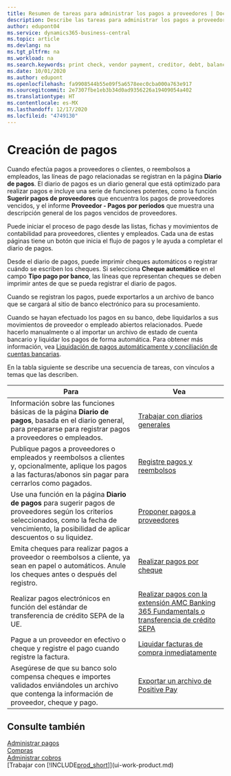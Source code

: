```yaml
---
title: Resumen de tareas para administrar los pagos a proveedores | Documentos de Microsoft
description: Describe las tareas para administrar los pagos a proveedores o acreedores, incluido el registro de líneas de pago y la obtención de un resumen del saldo vencido.
author: edupont04
ms.service: dynamics365-business-central
ms.topic: article
ms.devlang: na
ms.tgt_pltfrm: na
ms.workload: na
ms.search.keywords: print check, vendor payment, creditor, debt, balance due, AP
ms.date: 10/01/2020
ms.author: edupont
ms.openlocfilehash: fa9908544b55e09f5a6578eec0cba000a763e917
ms.sourcegitcommit: 2e7307fbe1eb3b34d0ad9356226a19409054a402
ms.translationtype: HT
ms.contentlocale: es-MX
ms.lasthandoff: 12/17/2020
ms.locfileid: "4749130"
---
```

# <a name="making-payments"></a>Creación de pagos

Cuando efectúa pagos a proveedores o clientes, o reembolsos a empleados, las líneas de pago relacionadas se registran en la página **Diario de pagos**. El diario de pagos es un diario general que está optimizado para realizar pagos e incluye una serie de funciones potentes, como la función **Sugerir pagos de proveedores** que encuentra los pagos de proveedores vencidos, y el informe **Proveedor - Pagos por periodos** que muestra una descripción general de los pagos vencidos de proveedores.  

Puede iniciar el proceso de pago desde las listas, fichas y movimientos de contabilidad para proveedores, clientes y empleados. Cada una de estas páginas tiene un botón que inicia el flujo de pagos y le ayuda a completar el diario de pagos.  

Desde el diario de pagos, puede imprimir cheques automáticos o registrar cuándo se escriben los cheques. Si selecciona **Cheque automático** en el campo **Tipo pago por banco**, las líneas que representan cheques se deben imprimir antes de que se pueda registrar el diario de pagos.

Cuando se registran los pagos, puede exportarlos a un archivo de banco que se cargará al sitio de banco electrónico para su procesamiento.

Cuando se hayan efectuado los pagos en su banco, debe liquidarlos a sus movimientos de proveedor o empleado abiertos relacionados. Puede hacerlo manualmente o al importar un archivo de estado de cuenta bancario y liquidar los pagos de forma automática. Para obtener más información, vea [Liquidación de pagos automáticamente y conciliación de cuentas bancarias](receivables-apply-payments-auto-reconcile-bank-accounts.md).

En la tabla siguiente se describe una secuencia de tareas, con vínculos a temas que las describen.

| Para | Vea |
| --- | --- |
|Información sobre las funciones básicas de la página **Diario de pagos**, basada en el diario general, para prepararse para registrar pagos a proveedores o empleados.|[Trabajar con diarios generales](ui-work-general-journals.md)|
|Publique pagos a proveedores o empleados y reembolsos a clientes y, opcionalmente, aplique los pagos a las facturas/abonos sin pagar para cerrarlos como pagados.|[Registre pagos y reembolsos](payables-how-post-payments-refunds.md)|
| Use una función en la página **Diario de pagos** para sugerir pagos de proveedores según los criterios seleccionados, como la fecha de vencimiento, la posibilidad de aplicar descuentos o su liquidez. |[Proponer pagos a proveedores](payables-how-suggest-vendor-payments.md) |
| Emita cheques para realizar pagos a proveedor o reembolsos a cliente, ya sean en papel o automáticos. Anule los cheques antes o después del registro. |[Realizar pagos por cheque](payables-how-work-checks.md) |
|Realizar pagos electrónicos en función del estándar de transferencia de crédito SEPA de la UE.|[Realizar pagos con la extensión AMC Banking 365 Fundamentals o transferencia de crédito SEPA](finance-make-payments-with-bank-data-conversion-service-or-sepa-credit-transfer.md)|
| Pague a un proveedor en efectivo o cheque y registre el pago cuando registre la factura. |[Liquidar facturas de compra inmediatamente](finance-how-to-settle-purchase-invoices-promptly.md) |
| Asegúrese de que su banco solo compensa cheques e importes validados enviándoles un archivo que contenga la información de proveedor, cheque y pago. |[Exportar un archivo de Positive Pay](finance-how-positive-pay.md) |

## <a name="see-also"></a>Consulte también
[Administrar pagos](payables-manage-payables.md)  
[Compras](purchasing-manage-purchasing.md)  
[Administrar cobros](receivables-manage-receivables.md)  
[Trabajar con [!INCLUDE[prod_short](includes/prod_short.md)]](ui-work-product.md)  
